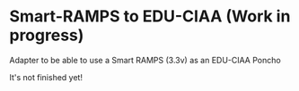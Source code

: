 # Smart-RAMPS to EDU-CIAA (Work in progress)
Adapter to be able to use a Smart RAMPS (3.3v) as an EDU-CIAA Poncho

It's not finished yet!
